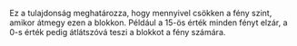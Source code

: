 Ez a tulajdonság meghatározza, hogy mennyivel csökken a fény szint, amikor átmegy ezen a blokkon. Például a 15-ös érték minden fényt elzár, a 0-s érték pedig átlátszóvá teszi a blokkot a fény számára.
